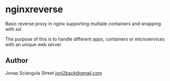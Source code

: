 # nginxreverse

Basic reverse proxy in nginx supporting multiple containers and wrapping with ssl

The purpose of this is to handle different apps, containers or microservices with an unique web server


## Author
Jonas Sciangula Street <joni2back@gmail.com>